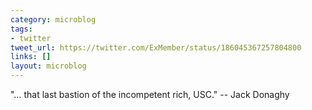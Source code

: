 ```yaml
---
category: microblog
tags:
- twitter
tweet_url: https://twitter.com/ExMember/status/186045367257804800
links: []
layout: microblog
---
```

"… that last bastion of the incompetent rich, USC." -- Jack Donaghy
